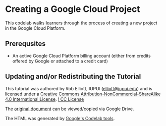 # Creating a Google Cloud Project

This codelab walks learners through the process of creating a new project in the Google Cloud Platform.

## Prerequsites

* An active Google Cloud Platform billing account (either from credits offered by Google or attached to a credit card)

## Updating and/or Redistributing the Tutorial
This tutorial was authored by Rob Elliott, IUPUI ([elliott@iupui.edu](mailto://elliott@iupui.edu)) and is licensed under a [Creative Commons Attribution-NonCommercial-ShareAlike 4.0 International License](http://creativecommons.org/licenses/by-nc-sa/4.0/).  [! CC License](https://i.creativecommons.org/l/by-nc-sa/4.0/88x31.png)

The [original document](https://docs.google.com/document/d/1gSVOn7kV94HsV3gZYk9bb3UMsdZru7SaMdL2KexggGc/edit?usp=sharing) can be viewed/copied via Google Drive.

The HTML was generated by [Google's Codelab tools](https://github.com/googlecodelabs/tools).